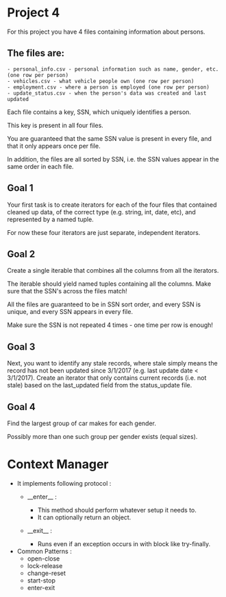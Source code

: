 # Project 4

For this project you have 4 files containing information about persons.

## The files are:

    - personal_info.csv - personal information such as name, gender, etc. (one row per person)
    - vehicles.csv - what vehicle people own (one row per person)
    - employment.csv - where a person is employed (one row per person)
    - update_status.csv - when the person's data was created and last updated

Each file contains a key, SSN, which uniquely identifies a person.

This key is present in all four files.

You are guaranteed that the same SSN value is present in every file, and that it only appears once per file.

In addition, the files are all sorted by SSN, i.e. the SSN values appear in the same order in each file.
## Goal 1

Your first task is to create iterators for each of the four files that contained cleaned up data, of the correct type (e.g. string, int, date, etc), and represented by a named tuple.

For now these four iterators are just separate, independent iterators.
## Goal 2

Create a single iterable that combines all the columns from all the iterators.

The iterable should yield named tuples containing all the columns. Make sure that the SSN's across the files match!

All the files are guaranteed to be in SSN sort order, and every SSN is unique, and every SSN appears in every file.

Make sure the SSN is not repeated 4 times - one time per row is enough!
## Goal 3

Next, you want to identify any stale records, where stale simply means the record has not been updated since 3/1/2017 (e.g. last update date < 3/1/2017). Create an iterator that only contains current records (i.e. not stale) based on the last_updated field from the status_update file.
## Goal 4

Find the largest group of car makes for each gender.

Possibly more than one such group per gender exists (equal sizes).

# Context Manager

- It implements following protocol : 
   - \_\_enter\_\_ :
        - This method should perform whatever setup it needs to.
        - It can optionally return an object.
   
   - \_\_exit\_\_ : 
        - Runs even if an exception occurs in with block like try-finally.
- Common Patterns :
    - open-close
    - lock-release
    - change-reset
    - start-stop
    - enter-exit

    




